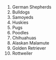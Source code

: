 1. German Shepherds
2. Bulldogs
3. Samoyeds
4. Huskies
5. Pugs
6. Poodles
7. Chihuahuas
8. Alaskan Malamute
9. Golden Retriever
10. Rottweiler
